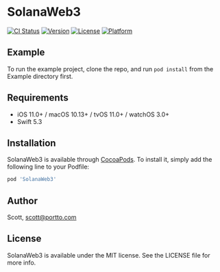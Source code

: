 # SolanaWeb3

[![CI Status](https://img.shields.io/travis/portto/SolanaWeb3.svg?style=flat)](https://travis-ci.org/portto/SolanaWeb3)
[![Version](https://img.shields.io/cocoapods/v/SolanaWeb3.svg?style=flat)](https://cocoapods.org/pods/SolanaWeb3)
[![License](https://img.shields.io/cocoapods/l/SolanaWeb3.svg?style=flat)](https://cocoapods.org/pods/SolanaWeb3)
[![Platform](https://img.shields.io/cocoapods/p/SolanaWeb3.svg?style=flat)](https://cocoapods.org/pods/SolanaWeb3)

## Example

To run the example project, clone the repo, and run `pod install` from the Example directory first.

## Requirements
- iOS 11.0+ / macOS 10.13+ / tvOS 11.0+ / watchOS 3.0+
- Swift 5.3

## Installation

SolanaWeb3 is available through [CocoaPods](https://cocoapods.org). To install
it, simply add the following line to your Podfile:

```ruby
pod 'SolanaWeb3'
```

## Author

Scott, scott@portto.com

## License

SolanaWeb3 is available under the MIT license. See the LICENSE file for more info.
